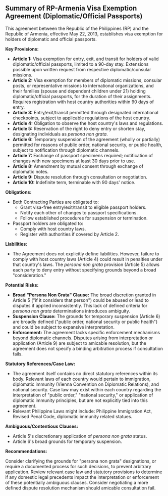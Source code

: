 ## Summary of RP-Armenia Visa Exemption Agreement (Diplomatic/Official Passports)

This agreement between the Republic of the Philippines (RP) and the Republic of Armenia, effective May 22, 2013, establishes visa exemption for holders of diplomatic and official passports.

**Key Provisions:**

*   **Article 1:** Visa exemption for entry, exit, and transit for holders of valid diplomatic/official passports, limited to a 90-day stay. Extensions possible upon written request from respective diplomatic/consular missions.
*   **Article 2:** Visa exemption for members of diplomatic missions, consular posts, or representative missions to international organizations, and their families (spouse and dependent children under 21) holding diplomatic/official passports, for the duration of their assignments. Requires registration with host country authorities within 90 days of entry.
*   **Article 3:** Entry/exit/transit permitted through designated international checkpoints, subject to applicable regulations of the host country.
*   **Article 4:** Obligation to observe the host country's laws and regulations.
*   **Article 5:** Reservation of the right to deny entry or shorten stay, designating individuals as *persona non grata*.
*   **Article 6:** Temporary suspension of the agreement (wholly or partially) permitted for reasons of public order, national security, or public health, subject to notification through diplomatic channels.
*   **Article 7:** Exchange of passport specimens required; notification of changes with new specimens at least 30 days prior to use.
*   **Article 8:** Amendment by mutual consent through exchange of diplomatic notes.
*   **Article 9:** Dispute resolution through consultation or negotiation.
*   **Article 10:** Indefinite term, terminable with 90 days' notice.

**Obligations:**

*   Both Contracting Parties are obligated to:
    *   Grant visa-free entry/exit/transit to eligible passport holders.
    *   Notify each other of changes to passport specifications.
    *   Follow established procedures for suspension or termination.
*   Passport holders are obligated to:
    *   Comply with host country laws.
    *   Register with authorities if covered by Article 2.

**Liabilities:**

*   The Agreement does not explicitly define liabilities. However, failure to comply with host country laws (Article 4) could result in penalties under that country's laws. The *persona non grata* provision (Article 5) allows each party to deny entry without specifying grounds beyond a broad "consideration."

**Potential Risks:**

*   **Broad "Persona Non Grata" Clause:** The broad discretion granted in Article 5 ("if it considers that person") could be abused or lead to disputes if applied inconsistently. This lack of defined criteria for *persona non grata* determinations introduces ambiguity.
*   **Suspension Clause:** The grounds for temporary suspension (Article 6) are broadly defined ("public order, national security or public health") and could be subject to expansive interpretation.
*   **Enforcement:** The agreement lacks specific enforcement mechanisms beyond diplomatic channels. Disputes arising from interpretation or application (Article 9) are subject to amicable resolution, but the agreement does not specify a binding arbitration process if consultation fails.

**Statutory References/Case Law:**

*   The agreement itself contains no direct statutory references within its body. Relevant laws of each country would pertain to immigration, diplomatic immunity (Vienna Convention on Diplomatic Relations), and national security. Case law may exist within each country regarding the interpretation of "public order," "national security," or application of diplomatic immunity principles, but are not explicitly tied into this agreement.
*   Relevant Philippine Laws might include: Philippine Immigration Act, Revised Penal Code, diplomatic immunity related statues.

**Ambiguous/Contentious Clauses:**

*   Article 5's discretionary application of *persona non grata* status.
*   Article 6's broad grounds for temporary suspension.

**Recommendations:**

Consider clarifying the grounds for "persona non grata" designations, or require a documented process for such decisions, to prevent arbitrary application. Review relevant case law and statutory provisions to determine if any domestic legal precedents impact the interpretation or enforcement of these potentially ambiguous clauses. Consider negotiating a more defined dispute resolution mechanism should amicable consultation fail.
